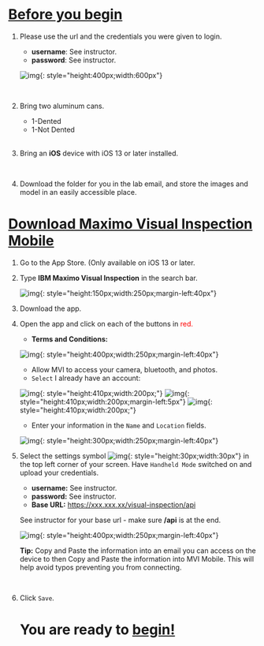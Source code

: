 


<h1><u>Before you begin</u></h1>


1. Please use the url and the credentials you were given to login.

    - <b>username</b>: See instructor.
    - <b>password</b>: See instructor.


    ![img](/img/mvi-hol-imgs/img-prereqs/loginscreen.png){: style="height:400px;width:600px"}


     <br>

2. Bring two aluminum cans.
    - 1-Dented
    - 1-Not Dented


    <br>

3. Bring an <b>iOS</b> device with iOS 13 or later installed.

    <br>

4. Download the folder for you in the lab email, and store the images and model in an easily accessible place. 

# <u> Download Maximo Visual Inspection Mobile </u>

1. Go to the App Store. (Only available on iOS 13 or later.          
2. Type <b>IBM Maximo Visual Inspection</b> in the search bar.

    ![img](/img/mvi-hol-imgs/img-prereqs/applogo.png){: style="height:150px;width:250px;margin-left:40px"}



3. Download the app. 



4. Open the app and click on each of the buttons in <span style="color:red">red.</span> 



    - <b>Terms and Conditions:</b>

    ![img](/img/mvi-hol-imgs/img-prereqs/termsNconditions.jpeg){: style="height:400px;width:250px;margin-left:40px"}

    - Allow MVI to access your camera, bluetooth, and photos.
    -  `Select` I already have an account:

    ![img](/img/mvi-hol-imgs/img-prereqs/cameraA.png){: style="height:410px;width:200px;"}
    ![img](/img/mvi-hol-imgs/img-prereqs/bluetoothA.png){: style="height:410px;width:200px;margin-left:5px"}
    ![img](/img/mvi-hol-imgs/img-prereqs/photoAccess.png){: style="height:410px;width:200px;"}

    - Enter your information in the `Name` and `Location` fields.

    ![img](/img/mvi-hol-imgs/img-prereqs/nameLocation.jpeg){: style="height:300px;width:250px;margin-left:40px"}

5. Select the settings symbol ![img](/img/mvi-hol-imgs/img-prereqs/setting.jpg){: style="height:30px;width:30px"} in the top left corner of your screen. Have `Handheld Mode` switched on and upload your credentials. 
    - <b>username:</b> See instructor.
    - <b>password:</b> See instructor.
    - <b>Base URL:</b> https://xxx.xxx.xx/visual-inspection/api 
    <p>See instructor for your base url - make sure <b>/api</b> is at the end.</p>

    ![img](/img/mvi-hol-imgs/img-prereqs/loginSettings.png){: style="height:400px;width:250px;margin-left:40px"}
    

    <b>Tip:</b> Copy and Paste the information into an email you can access on the device to then Copy and Paste the information into MVI Mobile.  This will help avoid typos preventing you from connecting.

    <br>

6. Click `Save`.

    <h1>You are ready to <u>begin!</u></h1>




